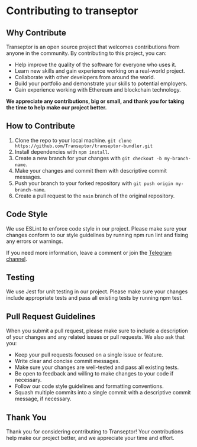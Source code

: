 # Contributing to transeptor

## Why Contribute
Transeptor is an open source project that welcomes contributions from anyone in the community. By contributing to this project, you can:

- Help improve the quality of the software for everyone who uses it.
- Learn new skills and gain experience working on a real-world project.
- Collaborate with other developers from around the world.
- Build your portfolio and demonstrate your skills to potential employers.
- Gain experience working with Ethereum and blockchain technology.

**We appreciate any contributions, big or small, and thank you for taking the time to help make our project better.**

## How to Contribute
1. Clone the repo to your local machine. `git clone https://github.com/Transeptor/transeptor-bundler.git`
2. Install dependencies with `npm install`.
3. Create a new branch for your changes with `git checkout -b my-branch-name`.
4. Make your changes and commit them with descriptive commit messages.
5. Push your branch to your forked repository with `git push origin my-branch-name`.
6. Create a pull request to the `main` branch of the original repository.

## Code Style
We use ESLint to enforce code style in our project. Please make sure your changes conform to our style guidelines by running npm run lint and fixing any errors or warnings.

If you need more information, leave a comment or join the [Telegram channel](https://t.me/+eUGda3KIND4zMjRh).

## Testing
We use Jest for unit testing in our project. Please make sure your changes include appropriate tests and pass all existing tests by running npm test.

## Pull Request Guidelines
When you submit a pull request, please make sure to include a description of your changes and any related issues or pull requests. We also ask that you:

- Keep your pull requests focused on a single issue or feature.
- Write clear and concise commit messages.
- Make sure your changes are well-tested and pass all existing tests.
- Be open to feedback and willing to make changes to your code if necessary.
- Follow our code style guidelines and formatting conventions.
- Squash multiple commits into a single commit with a descriptive commit message, if necessary.

## Thank You
Thank you for considering contributing to Transeptor! Your contributions help make our project better, and we appreciate your time and effort.
